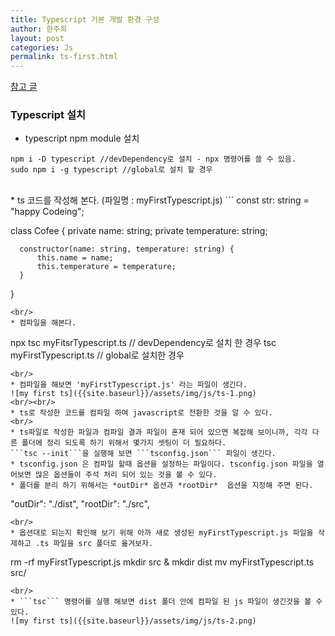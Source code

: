 ```yaml
---
title: Typescript 기본 개발 환경 구성
author: 한주희
layout: post
categories: Js
permalink: ts-first.html
---
```


[참고 글](https://medium.com/@rnrjsah789/vscode-%EC%97%90%EC%84%9C-typescript-%ED%99%98%EA%B2%BD-%EC%84%A4%EC%A0%95%ED%95%98%EA%B8%B0-e40c9cbc2dd5)
  

### Typescript 설치
* typescript npm module 설치  
```
npm i -D typescript //devDependency로 설치 - npx 명령어를 쓸 수 있음.
sudo npm i -g typescript //global로 설치 할 경우
```
<br/>
* ts 코드를 작성해 본다. (파일명 : myFirstTypescript.js)
```
  const str: string = "happy Codeing";

  class Cofee {
      private name: string;
      private temperature: string;

      constructor(name: string, temperature: string) {
          this.name = name;
          this.temperature = temperature;
      }
  }
```
<br/>
* 컴파일을 해본다.
```
npx tsc myFitsrTypescript.ts // devDependency로 설치 한 경우
tsc myFirstTypescript.ts // global로 설치한 경우
```
<br/>
* 컴파일을 해보면 'myFirstTypescript.js' 라는 파일이 생긴다.  
![my first ts]({{site.baseurl}}/assets/img/js/ts-1.png)
<br/><br/>
* ts로 작성한 코드를 컴파일 하여 javascript로 전환한 것을 알 수 있다.
<br/>
* ts파일로 작성한 파일과 컴파일 결과 파일이 혼재 되어 있으면 복잡해 보이니까, 각각 다른 폴더에 정리 되도록 하기 위해서 몇가지 셋팅이 더 필요하다.
```tsc --init```을 실행해 보면 ```tsconfig.json``` 파일이 생긴다.
* tsconfig.json 은 컴파일 할때 옵션을 설정하는 파일이다. tsconfig.json 파일을 열어보면 많은 옵션들이 주석 처리 되어 있는 것을 볼 수 있다.
* 폴더를 분리 하기 위해서는 *outDir* 옵션과 *rootDir*  옵션을 지정해 주면 된다.
```
"outDir": "./dist",
"rootDir": "./src",
```
<br/>
* 옵션대로 되는지 확인해 보기 위해 아까 새로 생성된 myFirstTypescript.js 파일을 삭제하고 .ts 파일을 src 폴더로 옮겨보자.
```
  rm -rf myFirstTypescript.js
  mkdir src & mkdir dist
  mv myFirstTypescript.ts src/
```
<br/>
* ```tsc``` 명령어를 실행 해보면 dist 폴더 안에 컴파일 된 js 파일이 생긴것을 볼 수 있다.
![my first ts]({{site.baseurl}}/assets/img/js/ts-2.png)